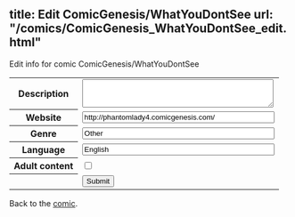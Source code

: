 title: Edit ComicGenesis/WhatYouDontSee
url: "/comics/ComicGenesis_WhatYouDontSee_edit.html"
---
Edit info for comic ComicGenesis/WhatYouDontSee

<form name="comic" action="http://gaepostmail.appspot.com/comic/" method="post">
<table class="comicinfo">
<tr>
<th>Description</th><td><textarea name="description" cols="40" rows="3"></textarea></td>
</tr>
<tr>
<th>Website</th><td><input type="text" name="url" value="http://phantomlady4.comicgenesis.com/" size="40"/></td>
</tr>
<tr>
<th>Genre</th><td><input type="text" name="genre" value="Other" size="40"/></td>
</tr>
<tr>
<th>Language</th><td><input type="text" name="language" value="English" size="40"/></td>
</tr>
<tr>
<th>Adult content</th><td><input type="checkbox" name="adult" value="adult" /></td>
</tr>
<tr>
<th></th><td>
<input type="hidden" name="comic" value="ComicGenesis_WhatYouDontSee" />
<input type="submit" name="submit" value="Submit" />
</td>
</tr>
</table>
</form>

Back to the [comic](ComicGenesis_WhatYouDontSee.html).
